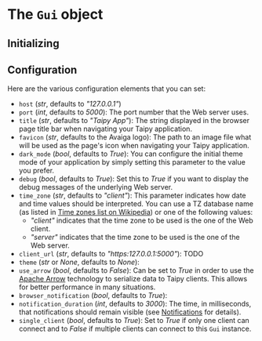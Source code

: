 # The `Gui` object

## Initializing

## Configuration

Here are the various configuration elements that you can set:

  - `host` (_str_, defaults to _"127.0.0.1"_)
  - `port` (_int_, defaults to _5000_): The port number that the Web server uses.
  - `title` (_str_, defaults to _"Taipy App"_): The string displayed in the browser page title
    bar when navigating your Taipy application.
  - `favicon` (_str_, defaults to the Avaiga logo): The path to an image file what will be used
    as the page's icon when navigating your Taipy application.
  - `dark_mode` (_bool_, defaults to _True_): You can configure the initial theme mode
    of your application by simply setting this parameter to the value you prefer.
  - `debug` (_bool_, defaults to _True_): Set this to _True_ if you want to display the
    debug messages of the underlying Web server.
  - `time_zone` (_str_, defaults to _"client"_): This parameter indicates how date and time
     values should be interpreted.
     You can use a TZ database name (as listed in
     [Time zones list on Wikipedia](https://en.wikipedia.org/wiki/List_of_tz_database_time_zones))
     or one of the following values:
     - _"client"_ indicates that the time zone to be used is the one of the Web client.
     - _"server"_ indicates that the time zone to be used is the one of the Web server.
  - `client_url` (_str_, defaults to _"https:127.0.0.1:5000"_): TODO
  - `theme` (_str_ or _None_, defaults to _None_):
  - `use_arrow` (_bool_, defaults to _False_): Can be set to _True_ in order to use the
    [Apache Arrow](https://arrow.apache.org/) technology to serialize data to Taipy
    clients. This allows for better performance in many situations.
  - `browser_notification` (_bool_, defaults to _True_):
  - `notification_duration` (_int_, defaults to _3000_): The time, in milliseconds, that
    notifications should remain visible (see [Notifications](user_notifications.md) for
    details).
  - `single_client` (_bool_, defaults to _True_): Set to _True_ if only one client can connect and to _False_ if multiple clients can connect
    to this `Gui` instance.
